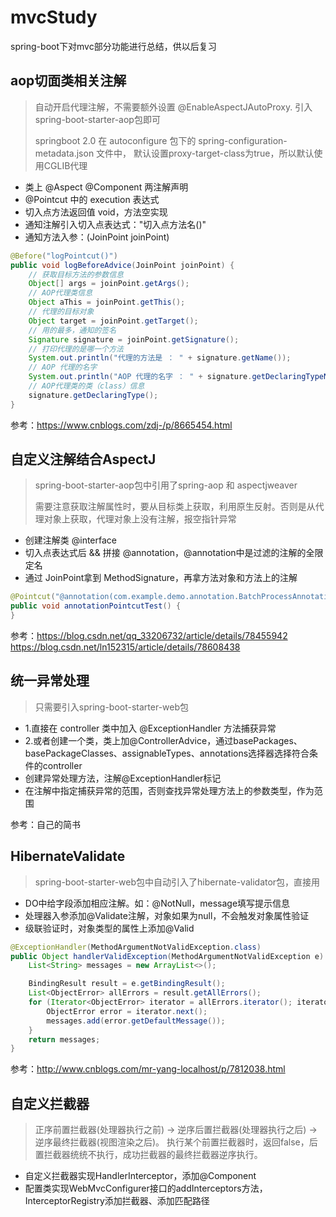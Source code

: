 # mvcStudy
spring-boot下对mvc部分功能进行总结，供以后复习

## aop切面类相关注解

> 自动开启代理注解，不需要额外设置 @EnableAspectJAutoProxy.
> 引入spring-boot-starter-aop包即可
> 
> springboot 2.0 在 autoconfigure 包下的 spring-configuration-metadata.json 文件中，
> 默认设置proxy-target-class为true，所以默认使用CGLIB代理

* 类上 @Aspect @Component 两注解声明
* @Pointcut 中的 execution 表达式
* 切入点方法返回值 void，方法空实现
* 通知注解引入切入点表达式："切入点方法名()"
* 通知方法入参：(JoinPoint joinPoint)

```java
@Before("logPointcut()")
public void logBeforeAdvice(JoinPoint joinPoint) {
    // 获取目标方法的参数信息
    Object[] args = joinPoint.getArgs();
    // AOP代理类信息
    Object aThis = joinPoint.getThis();
    // 代理的目标对象
    Object target = joinPoint.getTarget();
    // 用的最多，通知的签名
    Signature signature = joinPoint.getSignature();
    // 打印代理的是哪一个方法
    System.out.println("代理的方法是 ： " + signature.getName());
    // AOP 代理的名字
    System.out.println("AOP 代理的名字 ： " + signature.getDeclaringTypeName());
    // AOP代理类的类（class）信息
    signature.getDeclaringType();
}
```

参考：https://www.cnblogs.com/zdj-/p/8665454.html

## 自定义注解结合AspectJ

> spring-boot-starter-aop包中引用了spring-aop 和 aspectjweaver
> 
> 需要注意获取注解属性时，要从目标类上获取，利用原生反射。否则是从代理对象上获取，代理对象上没有注解，报空指针异常

* 创建注解类 @interface
* 切入点表达式后 && 拼接 @annotation，@annotation中是过滤的注解的全限定名
* 通过 JoinPoint拿到 MethodSignature，再拿方法对象和方法上的注解

```java
@Pointcut("@annotation(com.example.demo.annotation.BatchProcessAnnotation)")
public void annotationPointcutTest() {
}
```

参考：https://blog.csdn.net/qq_33206732/article/details/78455942    
https://blog.csdn.net/ln152315/article/details/78608438


## 统一异常处理
> 只需要引入spring-boot-starter-web包

* 1.直接在 controller 类中加入 @ExceptionHandler 方法捕获异常
* 2.或者创建一个类，类上加@ControllerAdvice，通过basePackages、basePackageClasses、assignableTypes、annotations选择器选择符合条件的controller
* 创建异常处理方法，注解@ExceptionHandler标记
* 在注解中指定捕获异常的范围，否则查找异常处理方法上的参数类型，作为范围

参考：自己的简书

## HibernateValidate

> spring-boot-starter-web包中自动引入了hibernate-validator包，直接用

* DO中给字段添加相应注解。如：@NotNull，message填写提示信息
* 处理器入参添加@Validate注解，对象如果为null，不会触发对象属性验证
* 级联验证时，对象类型的属性上添加@Valid

```java
@ExceptionHandler(MethodArgumentNotValidException.class)
public Object handlerValidException(MethodArgumentNotValidException e) {
    List<String> messages = new ArrayList<>();

    BindingResult result = e.getBindingResult();
    List<ObjectError> allErrors = result.getAllErrors();
    for (Iterator<ObjectError> iterator = allErrors.iterator(); iterator.hasNext(); ) {
        ObjectError error = iterator.next();
        messages.add(error.getDefaultMessage());
    }
    return messages;
}
```

参考：http://www.cnblogs.com/mr-yang-localhost/p/7812038.html


## 自定义拦截器

> 正序前置拦截器(处理器执行之前) -> 逆序后置拦截器(处理器执行之后) -> 逆序最终拦截器(视图渲染之后)。
> 执行某个前置拦截器时，返回false，后置拦截器统统不执行，成功拦截器的最终拦截器逆序执行。

* 自定义拦截器实现HandlerInterceptor，添加@Component
* 配置类实现WebMvcConfigurer接口的addInterceptors方法， InterceptorRegistry添加拦截器、添加匹配路径
